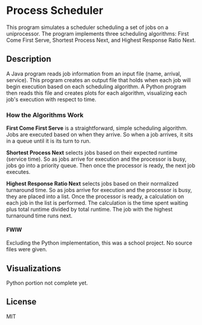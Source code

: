 # Process Scheduler

This program simulates a scheduler scheduling a set of jobs on a uniprocessor. The program implements three scheduling algorithms: First Come First Serve, Shortest Process Next, and Highest Response Ratio Next.     

## Description

A Java program reads job information from an input file (name, arrival, service). This program creates an output file that holds when each job will begin execution based on each scheduling algorithm. A Python program then reads this file and creates plots for each algorithm, visualizing each job's execution with respect to time.

### How the Algorithms Work

**First Come First Serve** is a straightforward, simple scheduling algorithm. Jobs are executed based on when they arrive. So when a job arrives, it sits in a queue until it is its turn to run. 

**Shortest Process Next** selects jobs based on their expected runtime (service time). So as jobs arrive for execution and the processor is busy, jobs go into a priority queue. Then once the processor is ready, the next job executes.

**Highest Response Ratio Next** selects jobs based on their normalized turnaround time. So as jobs arrive for execution and the processor is busy, they are placed into a list. Once the processor is ready, a calculation on each job in the list is performed. The calculation is the time spent waiting plus total runtime divided by total runtime. The job with the highest turnaround time runs next.

#### FWIW

Excluding the Python implementation, this was a school project. No source files were given.

## Visualizations

Python portion not complete yet.

## License

MIT
